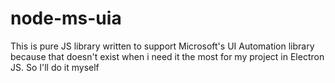 # node-ms-uia
This is pure JS library written to support Microsoft's UI Automation library because that doesn't exist when i need it the most for my project in Electron JS. So I'll do it myself
